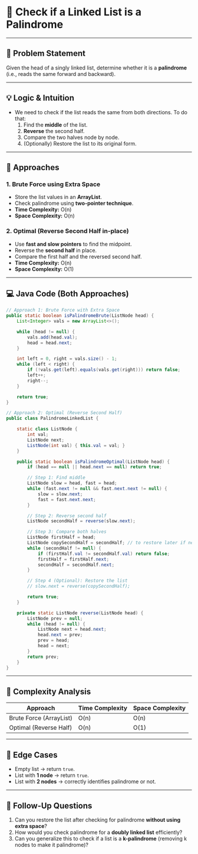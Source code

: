 # 🔹 Check if a Linked List is a Palindrome

---

## 📌 Problem Statement
Given the head of a singly linked list, determine whether it is a **palindrome** (i.e., reads the same forward and backward).

---

## 💡 Logic & Intuition
- We need to check if the list reads the same from both directions. To do that:
    1. Find the **middle** of the list.
    2. **Reverse** the second half.
    3. Compare the two halves node by node.
    4. (Optionally) Restore the list to its original form.

---

## 🔹 Approaches

### 1. Brute Force using Extra Space
- Store the list values in an **ArrayList**.
- Check palindrome using **two-pointer technique**.
- **Time Complexity:** O(n)
- **Space Complexity:** O(n)

### 2. Optimal (Reverse Second Half in-place)
- Use **fast and slow pointers** to find the midpoint.
- Reverse the **second half** in place.
- Compare the first half and the reversed second half.
- **Time Complexity:** O(n)
- **Space Complexity:** O(1)

---

## 💻 Java Code (Both Approaches)

```java
// Approach 1: Brute Force with Extra Space
public static boolean isPalindromeBrute(ListNode head) {
    List<Integer> vals = new ArrayList<>();

    while (head != null) {
        vals.add(head.val);
        head = head.next;
    }

    int left = 0, right = vals.size() - 1;
    while (left < right) {
        if (!vals.get(left).equals(vals.get(right))) return false;
        left++;
        right--;
    }

    return true;
}

// Approach 2: Optimal (Reverse Second Half)
public class PalindromeLinkedList {

    static class ListNode {
        int val;
        ListNode next;
        ListNode(int val) { this.val = val; }
    }

    public static boolean isPalindromeOptimal(ListNode head) {
        if (head == null || head.next == null) return true;

        // Step 1: Find middle
        ListNode slow = head, fast = head;
        while (fast.next != null && fast.next.next != null) {
            slow = slow.next;
            fast = fast.next.next;
        }

        // Step 2: Reverse second half
        ListNode secondHalf = reverse(slow.next);

        // Step 3: Compare both halves
        ListNode firstHalf = head;
        ListNode copySecondHalf = secondHalf; // to restore later if needed
        while (secondHalf != null) {
            if (firstHalf.val != secondHalf.val) return false;
            firstHalf = firstHalf.next;
            secondHalf = secondHalf.next;
        }

        // Step 4 (Optional): Restore the list
        // slow.next = reverse(copySecondHalf);

        return true;
    }

    private static ListNode reverse(ListNode head) {
        ListNode prev = null;
        while (head != null) {
            ListNode next = head.next;
            head.next = prev;
            prev = head;
            head = next;
        }
        return prev;
    }
}
```

---

## 🔹 Complexity Analysis

| Approach                | Time Complexity | Space Complexity |
|-------------------------|-----------------|------------------|
| Brute Force (ArrayList) | O(n)            | O(n)             |
| Optimal (Reverse Half)  | O(n)            | O(1)             |

---

## 🔹 Edge Cases
- Empty list → return `true`.
- List with **1 node** → return `true`.
- List with **2 nodes** → correctly identifies palindrome or not.

---

## 🔹 Follow-Up Questions
1. Can you restore the list after checking for palindrome **without using extra space**?
2. How would you check palindrome for a **doubly linked list** efficiently?
3. Can you generalize this to check if a list is a **k-palindrome** (removing k nodes to make it palindrome)?  
